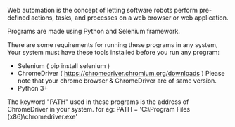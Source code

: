 Web automation is the concept of letting software robots perform pre-defined actions, tasks, and processes on a web browser or web application.

Programs are made using Python and Selenium framework.

There are some requirements for running these programs in any system,
Your system must have these tools installed before you run any program:
- Selenium  ( pip install selenium )
- ChromeDriver  ( https://chromedriver.chromium.org/downloads ) Please note that your chrome browser & ChromeDriver are of same version.
- Python 3+

The keyword "PATH" used in these programs is the address of ChromeDriver in your system.
for eg:
PATH = 'C:\Program Files (x86)\chromedriver.exe'
